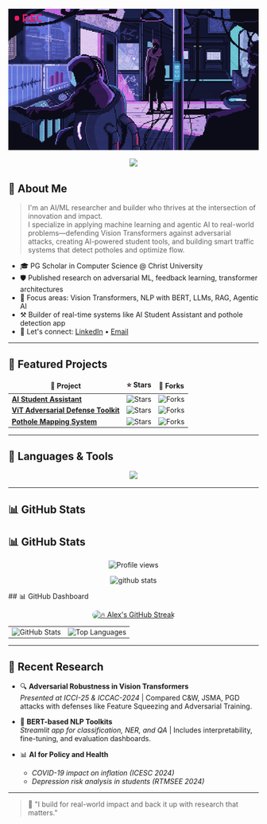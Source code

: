 

<p align="center">
  <img src="images.steamusercontent.gif" />
</p>
<p align="center">
  <img src="https://capsule-render.vercel.app/api?type=waving&color=gradient&height=120&section=header&text=&fontSize=1&animation=fadeIn&fontAlignY=35&desc=AI%20Researcher%20%7C%20Builder%20%7C%20Innovator&descAlignY=50&descAlign=75" />
</p>




## 👋 About Me

> I'm an AI/ML researcher and builder who thrives at the intersection of innovation and impact.  
> I specialize in applying machine learning and agentic AI to real-world problems—defending Vision Transformers against adversarial attacks, creating AI-powered student tools, and building smart traffic systems that detect potholes and optimize flow.

- 🎓 PG Scholar in Computer Science @ Christ University  
- 🛡️ Published research on adversarial ML, feedback learning, transformer architectures  
- 🧠 Focus areas: Vision Transformers, NLP with BERT, LLMs, RAG, Agentic AI  
- ⚒️ Builder of real-time systems like AI Student Assistant and pothole detection app  
- 💬 Let's connect: [LinkedIn](https://www.linkedin.com/in/alex-khundongbam) • [Email](mailto:alexkhundongbam260@gmail.com)

---

## 🚀 Featured Projects

<table align="center">
  <thead align="center">
    <tr>
      <td><b>📘 Project</b></td>
      <td><b>⭐ Stars</b></td>
      <td><b>🤝 Forks</b></td>
    </tr>
  </thead>
  <tbody>
    <tr>
      <td><a href="https://github.com/alexkhundongbam/ai-student-assistant"><b>AI Student Assistant</b></a></td>
      <td><img alt="Stars" src="https://img.shields.io/github/stars/alexkhundongbam/ai-student-assistant?style=flat-square&labelColor=343b41"/></td>
      <td><img alt="Forks" src="https://img.shields.io/github/forks/alexkhundongbam/ai-student-assistant?style=flat-square&labelColor=343b41"/></td>
    </tr>
    <tr>
      <td><a href="https://github.com/alexkhundongbam/vision-transformer-defense"><b>ViT Adversarial Defense Toolkit</b></a></td>
      <td><img alt="Stars" src="https://img.shields.io/github/stars/alexkhundongbam/vision-transformer-defense?style=flat-square&labelColor=343b41"/></td>
      <td><img alt="Forks" src="https://img.shields.io/github/forks/alexkhundongbam/vision-transformer-defense?style=flat-square&labelColor=343b41"/></td>
    </tr>
    <tr>
      <td><a href="https://github.com/alexkhundongbam/pothole-mapping"><b>Pothole Mapping System</b></a></td>
      <td><img alt="Stars" src="https://img.shields.io/github/stars/alexkhundongbam/pothole-mapping?style=flat-square&labelColor=343b41"/></td>
      <td><img alt="Forks" src="https://img.shields.io/github/forks/alexkhundongbam/pothole-mapping?style=flat-square&labelColor=343b41"/></td>
    </tr>
  </tbody>
</table>

---

## 🧰 Languages & Tools

<p align="center">
  <a href="https://skillicons.dev">
    <img src="https://skillicons.dev/icons?i=python,pytorch,tensorflow,react,fastapi,mysql,postgres,html,css,js,tailwind,vercel,render,git,linux,vscode,aws,googlecloud,opencv" />
  </a>
</p>

---

## 📊 GitHub Stats

## 📊 GitHub Stats

<p align="center">
  <img src="https://komarev.com/ghpvc/?username=alexkhundongbam&label=Profile%20views&color=0e75b6&style=flat" alt="Profile views" />
</p>

<p align="center">
  <picture>
    <img alt="github stats" src="https://pixel-profile.vercel.app/api/github-stats?username=alexkhundongbam&theme=vision-friendly-dark&pixelate_avatar=false">
  </picture>
</p>
## 📊 GitHub Dashboard

<p align="center">
  <a href="https://github.com/alex-kh465">
    <img 
      src="https://github-readme-streak-stats.herokuapp.com/?user=alex-kh465&theme=tokyonight_duo&hide_border=false&stroke=FFFFFF&ring=00FFFF&fire=FF69B4&currStreakLabel=FFFFFF&background=0D1117" 
      alt="🔥 Alex's GitHub Streak" 
      style="max-width: 100%; border-radius: 10px;"
    />
  </a>
</p>

<table align="center">
  <tr>
    <td>
      <img 
        src="https://github-readme-stats.vercel.app/api?username=alex-kh465&show_icons=true&count_private=true&theme=tokyonight&hide_border=false&bg_color=00000000&border_radius=10&rank_icon=github" 
        alt="GitHub Stats"
      />
    </td>
    <td>
      <img 
        src="https://github-readme-stats.vercel.app/api/top-langs/?username=alex-kh465&langs_count=8&layout=compact&theme=tokyonight&hide_border=false&bg_color=00000000&border_radius=10" 
        alt="Top Languages"
      />
    </td>
  </tr>
</table>


---

## 🧪 Recent Research

- 🔍 **Adversarial Robustness in Vision Transformers**  
  *Presented at ICCI-25 & ICCAC-2024* | Compared C&W, JSMA, PGD attacks with defenses like Feature Squeezing and Adversarial Training.

- 🧠 **BERT-based NLP Toolkits**  
  *Streamlit app for classification, NER, and QA* | Includes interpretability, fine-tuning, and evaluation dashboards.

- 📊 **AI for Policy and Health**  
  - *COVID-19 impact on inflation (ICESC 2024)*  
  - *Depression risk analysis in students (RTMSEE 2024)*  

---

> 🔎 "I build for real-world impact and back it up with research that matters."


<!--
**alex-kh465/alex-kh465** is a ✨ _special_ ✨ repository because its `README.md` (this file) appears on your GitHub profile.

Here are some ideas to get you started:

- 🔭 I’m currently working on ...
- 🌱 I’m currently learning ...
- 👯 I’m looking to collaborate on ...
- 🤔 I’m looking for help with ...
- 💬 Ask me about ...
- 📫 How to reach me: ...
- 😄 Pronouns: ...
- ⚡ Fun fact: ...
-->
